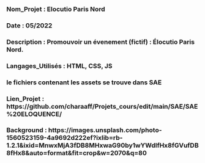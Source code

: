 <h3>Nom_Projet : Elocutio Paris Nord</h3>
<h3>Date : 05/2022</h3>
<h3>Description : Promouvoir un évenement (fictif) : Élocutio Paris Nord.</h3>
<h3>Langages_Utilisés : HTML, CSS, JS</h3>
<h3>le fichiers contenant les assets se trouve dans SAE</h3>
<h3>Lien_Projet : https://github.com/charaaff/Projets_cours/edit/main/SAE/SAE%20ELOQUENCE/</h3>
<h3>Background : https://images.unsplash.com/photo-1560523159-4a9692d222ef?ixlib=rb-1.2.1&ixid=MnwxMjA3fDB8MHxwaG90by1wYWdlfHx8fGVufDB8fHx8&auto=format&fit=crop&w=2070&q=80</h3>
